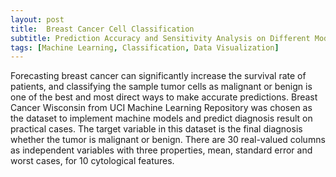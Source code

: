```yaml
---
layout: post
title:  Breast Cancer Cell Classification
subtitle: Prediction Accuracy and Sensitivity Analysis on Different Models for Breast Cancer Wisconsin Dataset
tags: [Machine Learning, Classification, Data Visualization]
---
```


Forecasting breast cancer can significantly increase the survival rate of patients, and classifying the
sample tumor cells as malignant or benign is one of the best and most direct ways to make accurate
predictions. Breast Cancer Wisconsin from UCI Machine Learning Repository was chosen as the dataset
to implement machine models and predict diagnosis result on practical cases. The target variable in this
dataset is the final diagnosis whether the tumor is malignant or benign. There are 30 real-valued
columns as independent variables with three properties, mean, standard error and worst cases, for
10 cytological features.
